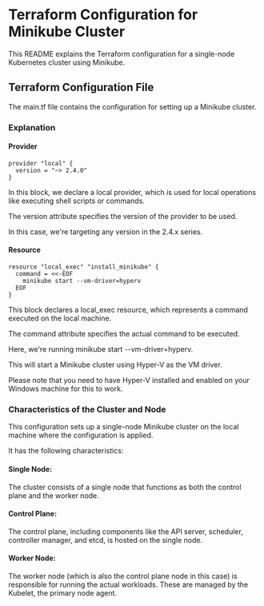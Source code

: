 # Terraform Configuration for Minikube Cluster

This README explains the Terraform configuration for a single-node Kubernetes cluster using Minikube.

## Terraform Configuration File

The main.tf file contains the configuration for setting up a Minikube cluster.

### Explanation

#### Provider
```
provider "local" {
  version = "~> 2.4.0"
}
```

In this block, we declare a local provider, which is used for local operations like executing shell scripts or commands.

The version attribute specifies the version of the provider to be used.

In this case, we're targeting any version in the 2.4.x series.

#### Resource
```
resource "local_exec" "install_minikube" {
  command = <<-EOF
    minikube start --vm-driver=hyperv
  EOF
}
```

This block declares a local_exec resource, which represents a command executed on the local machine.

The command attribute specifies the actual command to be executed.

Here, we're running minikube start --vm-driver=hyperv.

This will start a Minikube cluster using Hyper-V as the VM driver.

Please note that you need to have Hyper-V installed and enabled on your Windows machine for this to work.

### Characteristics of the Cluster and Node

This configuration sets up a single-node Minikube cluster on the local machine where the configuration is applied.

It has the following characteristics:

#### Single Node:
The cluster consists of a single node that functions as both the control plane and the worker node.

#### Control Plane:
The control plane, including components like the API server, scheduler, controller manager, and etcd, is hosted on the single node.

#### Worker Node:
The worker node (which is also the control plane node in this case) is responsible for running the actual workloads.
These are managed by the Kubelet, the primary node agent.
